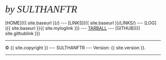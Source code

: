 ---
---
<span style="font-style:italic; font-size:32px; font-family:TimesNewRoman;">by SULTHANFTR</span>
<br><br>
[HOME]({{ site.baseurl }}/) ---
[LINKS]({{ site.baseurl }}/LINKS/) ---
[LOG]({{ site.baseurl }}{{ site.myloglink }}) ---
[TARBALL](SandBox/sulthanftr.tar.xz) ---
[GITHUB]({{ site.githublink }})
<br>
<hr>
&copy; {{ site.copyright }} --- SULTHANFTR --- Version: {{ site.version }}.
<hr>
<br>
